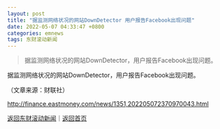 ```yaml
---
layout: post
title: "据监测网络状况的网站DownDetector 用户报告Facebook出现问题"
date: 2022-05-07 04:33:47 +0800
categories: emnews
tags: 东财滚动新闻
---
```

> 据监测网络状况的网站DownDetector，用户报告Facebook出现问题。

<p>据监测网络状况的网站DownDetector，用户报告Facebook出现问题。</p><p class="em_media">（文章来源：财联社）</p>

<http://finance.eastmoney.com/news/1351,202205072370970043.html>

[返回东财滚动新闻](//finews.withounder.com/emnews/)｜[返回首页](//finews.withounder.com/)